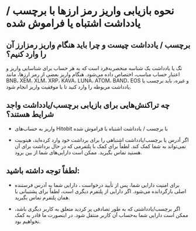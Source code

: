 # نحوه بازیابی واریز رمز ارزها با برچسب / یادداشت اشتباه یا فراموش شده

## برچسب / یادداشت چیست و چرا باید هنگام واریز رمزارز آن را وارد کنیم؟

تگ یا یادداشت یک شناسه منحصربه‌فرد است که به هر حساب برای شناسایی واریز و اعتبار حساب مناسب، اختصاص داده می‌شود. هنگام واریز بعضی از رمز ارزها، مانند BNB، XEM، XLM، XRP، KAVA، LUNA، ATOM، BAND، EOS و غیره، باید برچسب یا یادداشت مربوطه را وارد کنید تا با موفقیت واریز انجام شود.

## چه تراکنش‌هایی برای بازیابی برچسب/یادداشت واجد شرایط هستند؟


-	واریز به حساب‌های Hitobit با برچسب / یادداشت اشتباه یا فراموش شده

-	اگر آدرس یا برچسب/یادداشت اشتباهی را برای برداشت خود وارد کرده‌اید، هیتوبیت نمی‌تواند به شما کمک کند. لطفاً برای کمک با پلتفرمی که در حال برداشت برای آن هستید تماس بگیرید. ممکن است دارایی‌های شما از بین برود.


## لطفاً توجه داشته باشید:

-	برای امنیت دارایی شما، پس از تأیید درخواست ، دارایی شما به آدرس فرستنده اصلی بازگردانده می‌شود. اگر دارایی از پلتفرم دیگری است، لطفاً برای پشتیبانی با همان پلتفرم تماس بگیرید.

-	اگر برچسب/یادداشتی که به طور تصادفی پر کردید متعلق به کاربر دیگری باشد، ممکن است دارایی شما به‌حساب آن کاربر منتقل شود. در اینصورت ما قادر به کمک نخواهیم بود.
